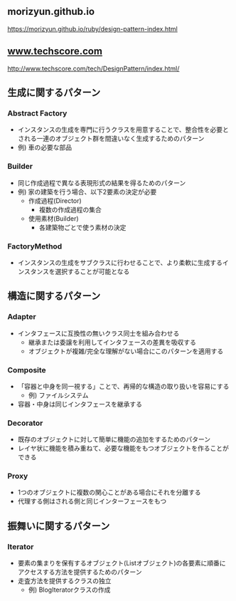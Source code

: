 ## morizyun.github.io
https://morizyun.github.io/ruby/design-pattern-index.html

## www.techscore.com
http://www.techscore.com/tech/DesignPattern/index.html/

## 生成に関するパターン
### Abstract Factory
- インスタンスの生成を専門に行うクラスを用意することで、整合性を必要とされる一連のオブジェクト群を間違いなく生成するためのパターン
- 例) 車の必要な部品

### Builder
- 同じ作成過程で異なる表現形式の結果を得るためのパターン
- 例) 家の建築を行う場合、以下2要素の決定が必要
  - 作成過程(Director)
    - 複数の作成過程の集合
  - 使用素材(Builder)
    - 各建築物ごとで使う素材の決定

### FactoryMethod
- インスタンスの生成をサブクラスに行わせることで、より柔軟に生成するインスタンスを選択することが可能となる

## 構造に関するパターン
### Adapter
- インタフェースに互換性の無いクラス同士を組み合わせる
  - 継承または委譲を利用してインタフェースの差異を吸収する
  - オブジェクトが複雑/完全な理解がない場合にこのパターンを適用する

### Composite
- 「容器と中身を同一視する」ことで、再帰的な構造の取り扱いを容易にする
  - 例) ファイルシステム
- 容器・中身は同じインタフェースを継承する

### Decorator
- 既存のオブジェクトに対して簡単に機能の追加をするためのパターン
- レイヤ状に機能を積み重ねて、必要な機能をもつオブジェクトを作ることができる

### Proxy
- 1つのオブジェクトに複数の関心ことがある場合にそれを分離する
- 代理する側はされる側と同じインターフェースをもつ

## 振舞いに関するパターン
### Iterator
- 要素の集まりを保有するオブジェクト(Listオブジェクト)の各要素に順番にアクセスする方法を提供するためのパターン
- 走査方法を提供するクラスの独立
  - 例) BlogIteratorクラスの作成
